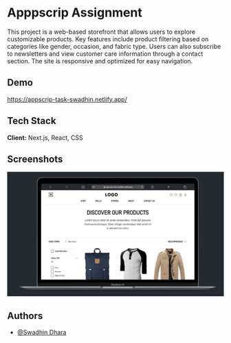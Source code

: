 
# Apppscrip Assignment

This project is a web-based storefront that allows users to explore customizable products. Key features include product filtering based on categories like gender, occasion, and fabric type. Users can also subscribe to newsletters and view customer care information through a contact section. The site is responsive and optimized for easy navigation.


## Demo

https://appscrip-task-swadhin.netlify.app/


## Tech Stack

**Client:** Next.js, React, CSS




## Screenshots

![App Screenshot](https://github.com/Swadhindhara/Appscrip-task-Swadhin-dhara/blob/main/Capture.JPG)


## Authors

- [@Swadhin Dhara](https://www.github.com/Swadhindhara)

